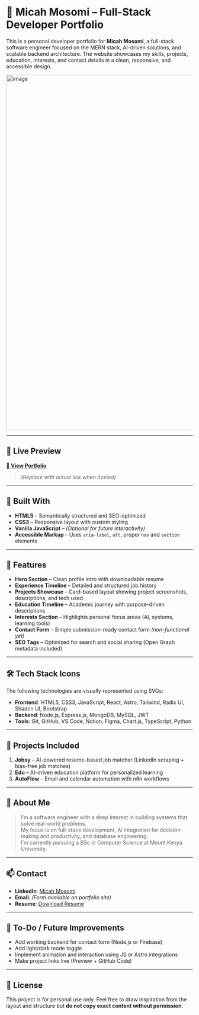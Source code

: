 # 🎯 Micah Mosomi – Full-Stack Developer Portfolio

This is a personal developer portfolio for **Micah Mosomi**, a full-stack software engineer focused on the MERN stack, AI-driven solutions, and scalable backend architecture. The website showcases my skills, projects, education, interests, and contact details in a clean, responsive, and accessible design.

<img width="1844" height="958" alt="image" src="https://github.com/user-attachments/assets/c75929c0-7d18-4ec6-8bac-72ec1572c191" />

---

## 🚀 Live Preview

**[🔗 View Portfolio](https://your-portfolio-link.com)**  
> *(Replace with actual link when hosted)*






---

## 🔧 Built With

- **HTML5** – Semantically structured and SEO-optimized  
- **CSS3** – Responsive layout with custom styling  
- **Vanilla JavaScript** – *(Optional for future interactivity)*  
- **Accessible Markup** – Uses `aria-label`, `alt`, proper `nav` and `section` elements

---

## 📌 Features

- **Hero Section** – Clean profile intro with downloadable resume  
- **Experience Timeline** – Detailed and structured job history  
- **Projects Showcase** – Card-based layout showing project screenshots, descriptions, and tech used  
- **Education Timeline** – Academic journey with purpose-driven descriptions  
- **Interests Section** – Highlights personal focus areas (AI, systems, learning tools)  
- **Contact Form** – Simple submission-ready contact form *(non-functional yet)*  
- **SEO Tags** – Optimized for search and social sharing (Open Graph metadata included)

---

## 🛠️ Tech Stack Icons

The following technologies are visually represented using SVGs:

- **Frontend**: HTML5, CSS3, JavaScript, React, Astro, Tailwind, Radix UI, Shadcn UI, Bootstrap  
- **Backend**: Node.js, Express.js, MongoDB, MySQL, JWT  
- **Tools**: Git, GitHub, VS Code, Notion, Figma, Chart.js, TypeScript, Python

---

## 📂 Projects Included

1. **Jobsy** – AI-powered resume-based job matcher (LinkedIn scraping + bias-free job matches)  
2. **Edu** – AI-driven education platform for personalized learning  
3. **AutoFlow** – Email and calendar automation with n8n workflows

---

## 🧠 About Me

> I’m a software engineer with a deep interest in building systems that solve real-world problems.  
> My focus is on full-stack development, AI integration for decision-making and productivity, and database engineering.  
> I’m currently pursuing a BSc in Computer Science at Mount Kenya University.

---

## 📫 Contact

- **LinkedIn**: [Micah Mosomi](https://www.linkedin.com/in/micah-mosomi-a63355267/)  
- **Email**: *(Form available on portfolio site)*  
- **Resume**: [Download Resume](./public/Micah%20Mosomi%20Resume(Main).pdf)

---

## 🧪 To-Do / Future Improvements

- Add working backend for contact form (Node.js or Firebase)  
- Add light/dark mode toggle  
- Implement animation and interaction using JS or Astro integrations  
- Make project links live (Preview + GitHub Code)

---

## 📄 License

This project is for personal use only. Feel free to draw inspiration from the layout and structure but **do not copy exact content without permission**.
